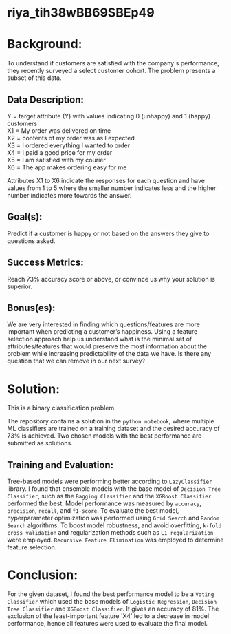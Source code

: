 # riya_tih38wBB69SBEp49

# Background:

To understand if customers are satisfied with the company's performance, they recently surveyed a select customer cohort. 
The problem presents a subset of this data.

## Data Description:

Y = target attribute (Y) with values indicating 0 (unhappy) and 1 (happy) customers <br>
X1 = My order was delivered on time <br>
X2 = contents of my order was as I expected <br>
X3 = I ordered everything I wanted to order <br>
X4 = I paid a good price for my order <br>
X5 = I am satisfied with my courier <br>
X6 = The app makes ordering easy for me <br>

Attributes X1 to X6 indicate the responses for each question and have values from 1 to 5 where the smaller number indicates less and the higher number indicates more towards the answer. 

## Goal(s):

Predict if a customer is happy or not based on the answers they give to questions asked.

## Success Metrics:
Reach 73% accuracy score or above, or convince us why your solution is superior.

## Bonus(es):
We are very interested in finding which questions/features are more important when predicting a customer’s happiness. Using a feature selection approach help us 
understand what is the minimal set of attributes/features that would preserve the most information about the problem while increasing predictability of the data we have.
Is there any question that we can remove in our next survey?

# Solution:

This is a binary classification problem. 

The repository contains a solution in the `python notebook`, where multiple ML classifiers are trained on a training dataset and the desired accuracy of 73% is achieved. 
Two chosen models with the best performance are submitted as solutions. 

## Training and Evaluation: 
Tree-based models were performing better according to `LazyClassifier` library. I found that ensemble models with the base model of `Decision Tree Classifier`, such as the `Bagging Classifier` and the  `XGBoost Classifier` 
performed the best. Model performance was measured by `accuracy`, `precision`, `recall`, and `f1-score`. To evaluate the best model, hyperparameter optimization was performed using `Grid Search` and `Random Search` algorithms.
To boost model robustness, and avoid overfitting, `k-fold cross validation` and regularization methods such as `L1 regularization` were employed. `Recursive Feature Elimination` was employed to determine feature selection.

# Conclusion:

For the given dataset, I found the best performance model to be a `Voting Classifier` which used the base models of `Logistic Regression`, `Decision Tree Classifier` and `XGBoost Classifier`. It gives an accuracy of 81%. 
The exclusion of the least-important feature 'X4' led to a decrease in model performance, hence all features were used to evaluate the final model.
